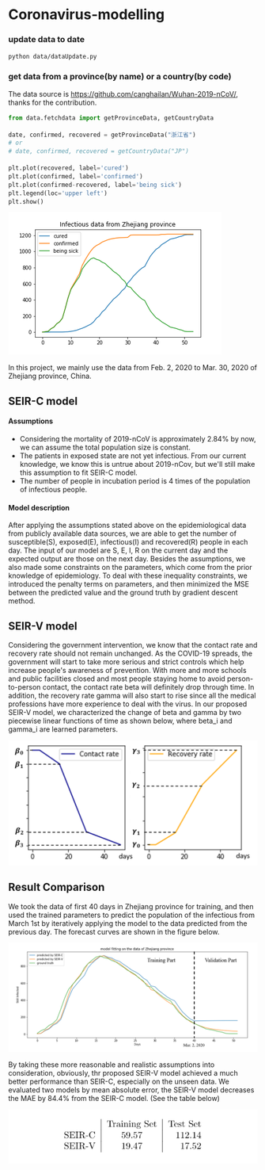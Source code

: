 # Coronavirus-modelling

### update data to date
```
python data/dataUpdate.py
```

### get data from a province(by name) or a country(by code)
The data source is https://github.com/canghailan/Wuhan-2019-nCoV/, thanks for the contribution.

```python
from data.fetchdata import getProvinceData, getCountryData

date, confirmed, recovered = getProvinceData("浙江省")
# or
# date, confirmed, recovered = getCountryData("JP")

plt.plot(recovered, label='cured')
plt.plot(confirmed, label='confirmed')
plt.plot(confirmed-recovered, label='being sick')
plt.legend(loc='upper left')
plt.show()
```

![](pic/Figure_1.png)

In this project, we mainly use the data from Feb. 2, 2020 to Mar. 30, 2020 of Zhejiang province, China.

## SEIR-C model
#### Assumptions
- Considering the mortality of 2019-nCoV is approximately 2.84\% by now, we can assume the total population size is constant.
- The patients in exposed state are not yet infectious. From our current knowledge, we know this is untrue about 2019-nCov, but we'll still make this assumption to fit SEIR-C model.
- The number of people in incubation period is 4 times of the population of infectious people.

#### Model description
After applying the assumptions stated above on the epidemiological data from publicly available data sources, we are able to get the number of susceptible(S), exposed(E), infectious(I) and recovered(R) people in each day. The input of our model are S, E, I, R on the current day and the expected output are those on the next day. 
Besides the assumptions, we also made some constraints on the parameters, which come from the prior knowledge of epidemiology. To deal with these inequality constraints, we introduced the penalty terms on parameters, and then minimized the MSE between the predicted value and the ground truth by gradient descent method.

## SEIR-V model
Considering the government intervention, we know that the contact rate and recovery rate should not remain unchanged. As the COVID-19 spreads, the government will start to take more serious and strict controls which help increase people's awareness of prevention. With more and more schools and public facilities closed and most people staying home to avoid person-to-person contact, the contact rate beta will definitely drop through time. In addition, the recovery rate gamma will also start to rise since all the medical professions have more experience to deal with the virus. In our proposed SEIR-V model, we characterized the change of beta and gamma by two piecewise linear functions of time as shown below, where beta_i and gamma_i are learned parameters.

![](pic/beta_gamma.png)

## Result Comparison
We took the data of first 40 days in Zhejiang province for training, and then used the trained parameters to predict the population of the infectious from March 1st by iteratively applying the model to the data predicted from the previous day. The forecast curves are shown in the figure below.

![](pic/zhejiang1.png)

By taking these more reasonable and realistic assumptions into consideration, obviously, thr proposed SEIR-V model achieved a much better performance than SEIR-C, especially on the unseen data. We evaluated two models by mean absolute error, the SEIR-V model decreases the MAE by 84.4% from the SEIR-C model. (See the table below)

![](pic/MAE.png)

